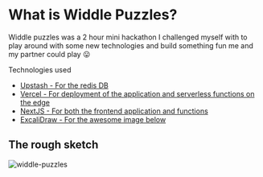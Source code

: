 # What is Widdle Puzzles?

Widdle puzzles was a 2 hour mini hackathon I challenged myself with to play around with some new technologies and build something fun me and my partner could play 😛

Technologies used
- [Upstash - For the redis DB](https://upstash.com)
- [Vercel - For deployment of the application and serverless functions on the edge](https://vercel.com)
- [NextJS - For both the frontend application and functions](https://nextjs.org)
- [ExcaliDraw - For the awesome image below](https://excalidraw.com)

## The rough sketch
![widdle-puzzles](https://user-images.githubusercontent.com/11717131/184552069-c0f83ba3-f519-48c6-8eba-bb69b9487d49.png)
